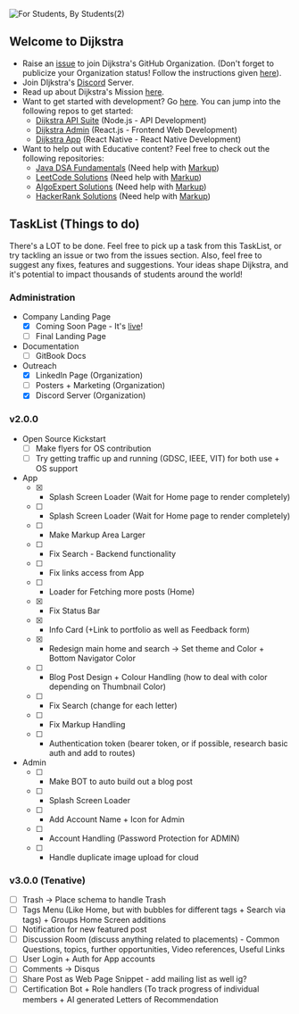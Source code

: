 ![For Students, By Students(2)](https://github.com/Dijkstra-Edu/.github/assets/70965472/bee010e1-3ea1-45a1-abc8-f73b0dd9fcac)


## Welcome to Dijkstra

<!-- - Raise an  [issue](https://github.com/Dijkstra-Edu/Support/issues/new?assignees=&labels=Join+Dijkstra&template=invitation.md&title=Please+send+an+invite+to+join+Dijkstra's+GitHub+Community+Organization) to join Dijkstra's GitHub Organization. -->
- Raise an [issue](https://github.com/Dijkstra-Edu/Support/issues/new?assignees=&labels=Join+Dijkstra&projects=&template=join-dijkstra.md&title=%5BJoin+Dijkstra%5D) to join Dijkstra's GitHub Organization. (Don't forget to publicize your Organization status! Follow the instructions given [here](https://docs.github.com/en/account-and-profile/setting-up-and-managing-your-personal-account-on-github/managing-your-membership-in-organizations/publicizing-or-hiding-organization-membership)).
- Join DIjkstra's [Discord](https://discord.gg/Ct82yF3KAU) Server. 
- Read up about Dijkstra's Mission [here](https://github.com/Dijkstra-Edu/Dijkstra#readme).
- Want to get started with development? Go [here](https://github.com/Dijkstra-Edu/Dijkstra). You can jump into the following repos to get started:
  - [Dijkstra API Suite](https://github.com/Dijkstra-Edu/Dijkstra-API-suite) (Node.js - API Development)
  - [Dijkstra Admin](https://github.com/Dijkstra-Edu/Dijkstra-Admin) (React.js - Frontend Web Development)
  - [Dijkstra App](https://github.com/Dijkstra-Edu/Dijkstra) (React Native - React Native Development)
- Want to help out with Educative content? Feel free to check out the following repositories:
  - [Java DSA Fundamentals](https://github.com/Dijkstra-Edu/DSA-Fundamentals---JAVA) (Need help with [Markup]())
  - [LeetCode Solutions](https://github.com/Dijkstra-Edu/LeetCode-Solutions) (Need help with [Markup]())
  - [AlgoExpert Solutions](https://github.com/Dijkstra-Edu/AlgoExpert-Solutions) (Need help with [Markup]())
  - [HackerRank Solutions](https://github.com/Dijkstra-Edu/HackerRank-Solutions) (Need help with [Markup]())

## TaskList (Things to do)
There's a LOT to be done. Feel free to pick up a task from this TaskList, or try tackling an issue or two from the issues section. Also, feel free to suggest any fixes, features and suggestions. Your ideas shape Dijkstra, and it's potential to impact thousands of students around the world!

### Administration
- Company Landing Page
  - [x] Coming Soon Page - It's [live](https://dijkstra-edu.github.io/Dijkstra-Web/)!
  - [ ] Final Landing Page
- Documentation
  - [ ] GitBook Docs
- Outreach
  - [x] LinkedIn Page (Organization)
  - [ ] Posters + Marketing (Organization)
  - [x] Discord Server (Organization)

### v2.0.0
- Open Source Kickstart
  - [ ] Make flyers for OS contribution
  - [ ] Try getting traffic up and running (GDSC, IEEE, VIT) for both use + OS support
- App
  - [x] - Splash Screen Loader (Wait for Home page to render completely)
  - [ ] - Splash Screen Loader (Wait for Home page to render completely)
  - [ ] - Make Markup Area Larger
  - [ ] - Fix Search - Backend functionality
  - [ ] - Fix links access from App
  - [ ] - Loader for Fetching more posts (Home)
  - [x] - Fix Status Bar
  - [x] - Info Card (+Link to portfolio as well as Feedback form)
  - [x] - Redesign main home and search → Set theme and Color + Bottom Navigator Color
  - [ ] - Blog Post Design + Colour Handling (how to deal with color depending on Thumbnail Color)
  - [ ] - Fix Search (change for each letter)
  - [ ] - Fix Markup Handling
  - [ ] - Authentication token (bearer token, or if possible, research basic auth and add to routes)
- Admin
  - [ ] - Make BOT to auto build out a blog post
  - [ ] - Splash Screen Loader
  - [ ] - Add Account Name + Icon for Admin
  - [ ] - Account Handling (Password Protection for ADMIN)
  - [ ] - Handle duplicate image upload for cloud

### v3.0.0 (Tenative)
- [ ] Trash → Place schema to handle Trash
- [ ] Tags Menu (Like Home, but with bubbles for different tags + Search via tags) + Groups Home Screen additions
- [ ] Notification for new featured post
- [ ] Discussion Room (discuss anything related to placements) - Common Questions, topics, further opportunities, Video references, Useful Links
- [ ] User Login + Auth for App accounts
- [ ] Comments → Disqus
- [ ] Share Post as Web Page Snippet - add mailing list as well ig?
- [ ] Certification Bot + Role handlers (To track progress of individual members + AI generated Letters of Recommendation
